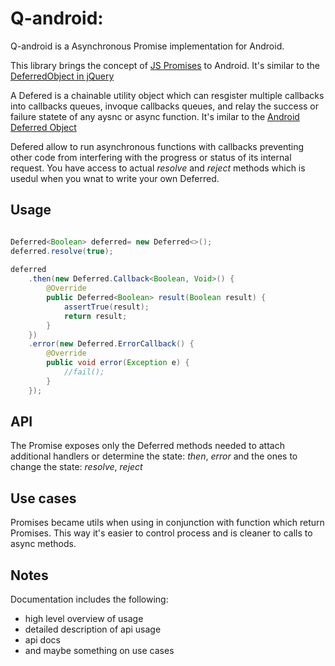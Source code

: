 # Q-android: 

Q-android is a Asynchronous Promise implementation for Android.

This library brings the concept of [JS Promises](https://developer.mozilla.org/en-US/docs/Mozilla/JavaScript_code_modules/Promise.jsm/Promise#Constructor) to Android. It's similar to the [DeferredObject in jQuery](http://api.jquery.com/category/deferred-object/)

A Defered is a chainable utility object which can resgister multiple callbacks into callbacks queues, invoque callbacks queues, and relay the success or failure statete of any aysnc or async function. It's imilar to the [Android Deferred Object](https://github.com/CodeAndMagic/android-deferred-object)

Defered allow to run asynchronous functions with callbacks preventing other code from interfering with the progress or status of its internal request. You have access to actual *resolve* and *reject* methods which is usedul when you wnat to write your own Deferred.

## Usage

```java

Deferred<Boolean> deferred= new Deferred<>();
deferred.resolve(true);
        
deferred
    .then(new Deferred.Callback<Boolean, Void>() {
        @Override
        public Deferred<Boolean> result(Boolean result) {
            assertTrue(result);
            return result;
        }
    })
    .error(new Deferred.ErrorCallback() {
        @Override
        public void error(Exception e) {
            //fail();
        }
    });
````

## API
The Promise exposes only the Deferred methods needed to attach additional handlers or determine the state: *then*, *error* and the ones to change the state: *resolve*, *reject*

## Use cases
Promises became utils when using in conjunction with function which return Promises. This way it's easier to control process and is cleaner to calls to async methods. 


## Notes
Documentation includes the following:
* high level overview of usage
* detailed description of api usage
* api docs
* and maybe something on use cases
